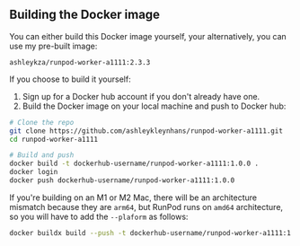 ## Building the Docker image

You can either build this Docker image yourself, your alternatively,
you can use my pre-built image:

```
ashleykza/runpod-worker-a1111:2.3.3
```

If you choose to build it yourself:

1. Sign up for a Docker hub account if you don't already have one.
2. Build the Docker image on your local machine and push to Docker hub:
```bash
# Clone the repo
git clone https://github.com/ashleykleynhans/runpod-worker-a1111.git
cd runpod-worker-a1111

# Build and push
docker build -t dockerhub-username/runpod-worker-a1111:1.0.0 .
docker login
docker push dockerhub-username/runpod-worker-a1111:1.0.0
```

If you're building on an M1 or M2 Mac, there will be an architecture
mismatch because they are `arm64`, but RunPod runs on `amd64`
architecture, so you will have to add the `--plaform` as follows:

```bash
docker buildx build --push -t dockerhub-username/runpod-worker-a1111:1.0.0 . --platform linux/amd64
```
